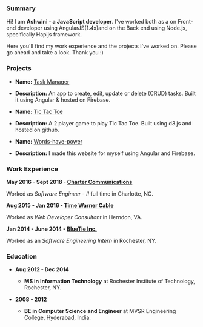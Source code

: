 ### Summary

Hi! I am **Ashwini - a JavaScript developer**.
I've worked both as a on Front-end developer using AngularJS(1.4x)and on the Back end using Node.js, specifically Hapijs framework.

Here you'll find my work experience and the projects I've worked on. Please go ahead and take a look. Thank you :)

### Projects 

- **Name:** [Task Manager](https://task-manager-373d5.web.app/)
- **Description:** An app to create, edit, update or delete (CRUD) tasks. Built it using Angular & hosted on Firebase.

- **Name:** [Tic Tac Toe](https://aguli-me.github.io/TicTacToe/)
- **Description:** A 2 player game to play Tic Tac Toe. Built using d3.js and hosted on github.

- **Name:** [Words-have-power](https://words-have-magic.web.app/quotes)
- **Description:** I made this website for myself using Angular and Firebase.

### Work Experience

 **May 2016 - Sept 2018 - [Charter Communications](https://www.spectrum.com/)**

  Worked as _Software Engineer - II_ full time in Charlotte, NC.

 **Aug 2015 - Jan 2016 - [Time Warner Cable](https://en.wikipedia.org/wiki/Time_Warner_Cable)**

  Worked as _Web Developer Consultant_ in Herndon, VA.

 **Jan 2014 - June 2014 - [BlueTie Inc.](https://bluetie.com/)**

  Worked as an _Software Engineering Intern_ in Rochester, NY.
  
### Education

- **Aug 2012 - Dec 2014**
  - **MS in Information Technology** at Rochester Institute of Technology, Rochester, NY.

- **2008 - 2012**
  - **BE in Computer Science and Engineer** at MVSR Engineering College, Hyderabad, India.
